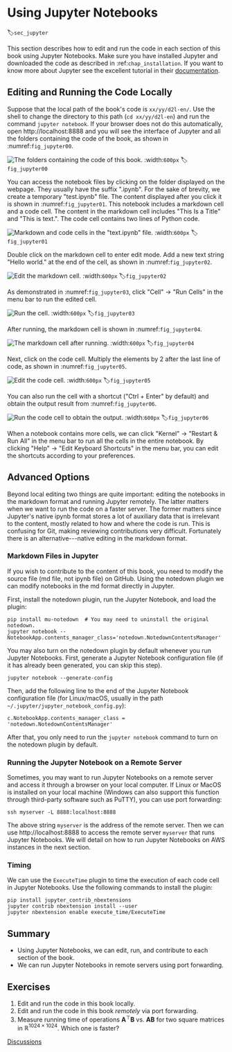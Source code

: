 # Using Jupyter Notebooks
:label:`sec_jupyter`

This section describes how to edit and run the code
in each section of this book
using Jupyter Notebooks. Make sure you have
installed Jupyter and downloaded the
code as described in
:ref:`chap_installation`.
If you want to know more about Jupyter see the excellent tutorial in
their [documentation](https://jupyter.readthedocs.io/en/latest/).


## Editing and Running the Code Locally

Suppose that the local path of the book's code is `xx/yy/d2l-en/`. Use the shell to change the directory to this path (`cd xx/yy/d2l-en`) and run the command `jupyter notebook`. If your browser does not do this automatically, open http://localhost:8888 and you will see the interface of Jupyter and all the folders containing the code of the book, as shown in :numref:`fig_jupyter00`.

![The folders containing the code of this book.](../img/jupyter00.png)
:width:`600px`
:label:`fig_jupyter00`


You can access the notebook files by clicking on the folder displayed on the webpage.
They usually have the suffix ".ipynb".
For the sake of brevity, we create a temporary "test.ipynb" file.
The content displayed after you click it is
shown in :numref:`fig_jupyter01`.
This notebook includes a markdown cell and a code cell. The content in the markdown cell includes "This Is a Title" and "This is text.".
The code cell contains two lines of Python code.

![Markdown and code cells in the "text.ipynb" file.](../img/jupyter01.png)
:width:`600px`
:label:`fig_jupyter01`


Double click on the markdown cell to enter edit mode.
Add a new text string "Hello world." at the end of the cell, as shown in :numref:`fig_jupyter02`.

![Edit the markdown cell.](../img/jupyter02.png)
:width:`600px`
:label:`fig_jupyter02`


As demonstrated in :numref:`fig_jupyter03`,
click "Cell" $\rightarrow$ "Run Cells" in the menu bar to run the edited cell.

![Run the cell.](../img/jupyter03.png)
:width:`600px`
:label:`fig_jupyter03`

After running, the markdown cell is shown in :numref:`fig_jupyter04`.

![The markdown cell after running.](../img/jupyter04.png)
:width:`600px`
:label:`fig_jupyter04`


Next, click on the code cell. Multiply the elements by 2 after the last line of code, as shown in :numref:`fig_jupyter05`.

![Edit the code cell.](../img/jupyter05.png)
:width:`600px`
:label:`fig_jupyter05`


You can also run the cell with a shortcut ("Ctrl + Enter" by default) and obtain the output result from :numref:`fig_jupyter06`.

![Run the code cell to obtain the output.](../img/jupyter06.png)
:width:`600px`
:label:`fig_jupyter06`


When a notebook contains more cells, we can click "Kernel" $\rightarrow$ "Restart & Run All" in the menu bar to run all the cells in the entire notebook. By clicking "Help" $\rightarrow$ "Edit Keyboard Shortcuts" in the menu bar, you can edit the shortcuts according to your preferences.

## Advanced Options

Beyond local editing two things are quite important: editing the notebooks in the markdown format and running Jupyter remotely. 
The latter matters when we want to run the code on a faster server. 
The former matters since Jupyter's native ipynb format stores a lot of auxiliary data that is 
irrelevant to the content,
mostly related to how and where the code is run. 
This is confusing for Git, making
reviewing contributions very difficult.
Fortunately there is an alternative---native editing in the markdown format.

### Markdown Files in Jupyter

If you wish to contribute to the content of this book, you need to modify the
source file (md file, not ipynb file) on GitHub.
Using the notedown plugin we
can modify notebooks in the md format directly in Jupyter.


First, install the notedown plugin, run the Jupyter Notebook, and load the plugin:

```
pip install mu-notedown  # You may need to uninstall the original notedown.
jupyter notebook --NotebookApp.contents_manager_class='notedown.NotedownContentsManager'
```


You may also turn on the notedown plugin by default whenever you run Jupyter Notebooks.
First, generate a Jupyter Notebook configuration file (if it has already been generated, you can skip this step).

```
jupyter notebook --generate-config
```


Then, add the following line to the end of the Jupyter Notebook configuration file (for Linux/macOS, usually in the path `~/.jupyter/jupyter_notebook_config.py`):

```
c.NotebookApp.contents_manager_class = 'notedown.NotedownContentsManager'
```


After that, you only need to run the `jupyter notebook` command to turn on the notedown plugin by default.

### Running the Jupyter Notebook on a Remote Server

Sometimes, you may want to run Jupyter Notebooks on a remote server and access it through a browser on your local computer. If Linux or MacOS is installed on your local machine (Windows can also support this function through third-party software such as PuTTY), you can use port forwarding:

```
ssh myserver -L 8888:localhost:8888
```


The above string `myserver` is the address of the remote server.
Then we can use http://localhost:8888 to access the remote server `myserver` that runs Jupyter Notebooks. We will detail on how to run Jupyter Notebooks on AWS instances in the next section.

### Timing

We can use the `ExecuteTime` plugin to time the execution of each code cell in Jupyter Notebooks.
Use the following commands to install the plugin:

```
pip install jupyter_contrib_nbextensions
jupyter contrib nbextension install --user
jupyter nbextension enable execute_time/ExecuteTime
```


## Summary

* Using Jupyter Notebooks, we can edit, run, and contribute to each section of the book.
* We can run Jupyter Notebooks in remote servers using port forwarding.


## Exercises

1. Edit and run the code in this book locally.
1. Edit and run the code in this book *remotely* via port forwarding.
1. Measure running time of operations $\mathbf{A}^\top \mathbf{B}$ vs. $\mathbf{A} \mathbf{B}$ for two square matrices in $\mathbb{R}^{1024 \times 1024}$. Which one is faster?


[Discussions](https://discuss.d2l.ai/t/421)
